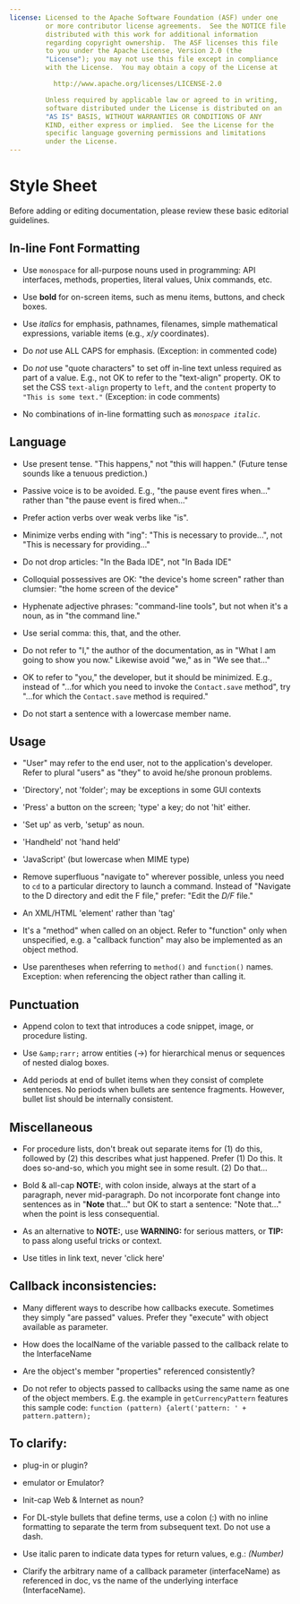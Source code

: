 ```yaml
---
license: Licensed to the Apache Software Foundation (ASF) under one
         or more contributor license agreements.  See the NOTICE file
         distributed with this work for additional information
         regarding copyright ownership.  The ASF licenses this file
         to you under the Apache License, Version 2.0 (the
         "License"); you may not use this file except in compliance
         with the License.  You may obtain a copy of the License at

           http://www.apache.org/licenses/LICENSE-2.0

         Unless required by applicable law or agreed to in writing,
         software distributed under the License is distributed on an
         "AS IS" BASIS, WITHOUT WARRANTIES OR CONDITIONS OF ANY
         KIND, either express or implied.  See the License for the
         specific language governing permissions and limitations
         under the License.
---
```


# Style Sheet

Before adding or editing documentation, please review these basic
editorial guidelines.

## In-line Font Formatting

* Use `monospace` for all-purpose nouns used in programming: API
  interfaces, methods, properties, literal values, Unix commands, etc.

* Use __bold__ for on-screen items, such as menu items, buttons, and
  check boxes.

* Use _italics_ for emphasis, pathnames, filenames, simple
  mathematical expressions, variable items (e.g., _x_/_y_
  coordinates).

* Do _not_ use ALL CAPS for emphasis. (Exception: in commented code)

* Do _not_ use "quote characters" to set off in-line text unless
  required as part of a value. E.g., not OK to refer to the
  "text-align" property. OK to set the CSS `text-align` property to
  `left`, and the `content` property to `"This is some text."`
  (Exception: in code comments)

* No combinations of in-line formatting such as _`monospace italic`_.

## Language

* Use present tense. "This happens," not "this will happen." (Future
  tense sounds like a tenuous prediction.)

* Passive voice is to be avoided. E.g., "the pause event fires
  when..."  rather than "the pause event is fired when..."

* Prefer action verbs over weak verbs like "is".

* Minimize verbs ending with "ing": "This is necessary to provide...",
  not "This is necessary for providing..."

* Do not drop articles: "In the Bada IDE", not "In Bada IDE"

* Colloquial possessives are OK: "the device's home screen" rather
  than clumsier: "the home screen of the device"

* Hyphenate adjective phrases: "command-line tools", but not when it's
  a noun, as in "the command line."

* Use serial comma: this, that, and the other.

* Do not refer to "I," the author of the documentation, as in "What I
  am going to show you now." Likewise avoid "we," as in "We see
  that..."

* OK to refer to "you," the developer, but it should be minimized.
  E.g., instead of "...for which you need to invoke the `Contact.save`
  method", try "...for which the `Contact.save` method is required."

* Do not start a sentence with a lowercase member name.

## Usage

* "User" may refer to the end user, not to the application's
  developer. Refer to plural "users" as "they" to avoid he/she pronoun
  problems.

* 'Directory', not 'folder'; may be exceptions in some GUI contexts

* 'Press' a button on the screen; 'type' a key; do not 'hit' either.

* 'Set up' as verb, 'setup' as noun.

* 'Handheld' not 'hand held'

* 'JavaScript' (but lowercase when MIME type)

* Remove superfluous "navigate to" wherever possible, unless you need
  to `cd` to a particular directory to launch a command. Instead of
  "Navigate to the D directory and edit the F file," prefer: "Edit the
  _D/F_ file."

* An XML/HTML 'element' rather than 'tag'

* It's a "method" when called on an object. Refer to "function" only
  when unspecified, e.g. a "callback function" may also be implemented
  as an object method.

* Use parentheses when referring to `method()` and `function()` names.
  Exception: when referencing the object rather than calling it.

## Punctuation

* Append colon to text that introduces a code snippet, image, or
  procedure listing.

* Use `&amp;rarr;` arrow entities (&rarr;) for hierarchical menus or
  sequences of nested dialog boxes.

* Add periods at end of bullet items when they consist of complete
  sentences. No periods when bullets are sentence fragments. However,
  bullet list should be internally consistent.

## Miscellaneous

* For procedure lists, don't break out separate items for (1) do this,
  followed by (2) this describes what just happened. Prefer (1) Do
  this. It does so-and-so, which you might see in some result. (2) Do
  that...

* Bold & all-cap __NOTE:__, with colon inside, always at the start of
  a paragraph, never mid-paragraph. Do not incorporate font change
  into sentences as in "__Note__ that..." but OK to start a sentence:
  "Note that..." when the point is less consequential.

* As an alternative to __NOTE:__, use __WARNING:__ for serious
  matters, or __TIP:__ to pass along useful tricks or context.

* Use titles in link text, never 'click here'

## Callback inconsistencies:

* Many different ways to describe how callbacks execute. Sometimes
  they simply "are passed" values. Prefer they "execute" with object
  available as parameter.

* How does the localName of the variable passed to the callback relate
  to the InterfaceName

* Are the object's member "properties" referenced consistently?

* Do not refer to objects passed to callbacks using the same name as
  one of the object members. E.g. the example in `getCurrencyPattern`
  features this sample code: `function (pattern) {alert('pattern: ' +
  pattern.pattern);`

## To clarify:

* plug-in or plugin?

* emulator or Emulator?

* Init-cap Web & Internet as noun?

* For DL-style bullets that define terms, use a colon (:) with no
  inline formatting to separate the term from subsequent text. Do not
  use a dash.

* Use italic paren to indicate data types for return values, e.g.:
  _(Number)_

* Clarify the arbitrary name of a callback parameter (interfaceName)
  as referenced in doc, vs the name of the underlying interface
  (InterfaceName).
